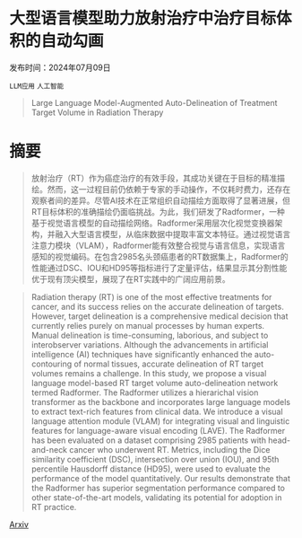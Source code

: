 # 大型语言模型助力放射治疗中治疗目标体积的自动勾画

发布时间：2024年07月09日

`LLM应用` `人工智能`

> Large Language Model-Augmented Auto-Delineation of Treatment Target Volume in Radiation Therapy

# 摘要

> 放射治疗（RT）作为癌症治疗的有效手段，其成功关键在于目标的精准描绘。然而，这一过程目前仍依赖于专家的手动操作，不仅耗时费力，还存在观察者间的差异。尽管AI技术在正常组织自动描绘方面取得了显著进展，但RT目标体积的准确描绘仍面临挑战。为此，我们研发了Radformer，一种基于视觉语言模型的自动描绘网络。Radformer采用层次化视觉变换器架构，并融入大型语言模型，从临床数据中提取丰富文本特征。通过视觉语言注意力模块（VLAM），Radformer能有效整合视觉与语言信息，实现语言感知的视觉编码。在包含2985名头颈癌患者的RT数据集上，Radformer的性能通过DSC、IOU和HD95等指标进行了定量评估，结果显示其分割性能优于现有顶尖模型，展现了在RT实践中的广阔应用前景。

> Radiation therapy (RT) is one of the most effective treatments for cancer, and its success relies on the accurate delineation of targets. However, target delineation is a comprehensive medical decision that currently relies purely on manual processes by human experts. Manual delineation is time-consuming, laborious, and subject to interobserver variations. Although the advancements in artificial intelligence (AI) techniques have significantly enhanced the auto-contouring of normal tissues, accurate delineation of RT target volumes remains a challenge. In this study, we propose a visual language model-based RT target volume auto-delineation network termed Radformer. The Radformer utilizes a hierarichal vision transformer as the backbone and incorporates large language models to extract text-rich features from clinical data. We introduce a visual language attention module (VLAM) for integrating visual and linguistic features for language-aware visual encoding (LAVE). The Radformer has been evaluated on a dataset comprising 2985 patients with head-and-neck cancer who underwent RT. Metrics, including the Dice similarity coefficient (DSC), intersection over union (IOU), and 95th percentile Hausdorff distance (HD95), were used to evaluate the performance of the model quantitatively. Our results demonstrate that the Radformer has superior segmentation performance compared to other state-of-the-art models, validating its potential for adoption in RT practice.

[Arxiv](https://arxiv.org/abs/2407.07296)